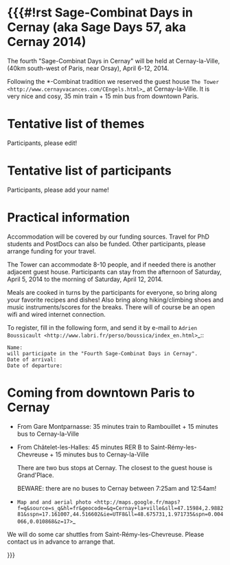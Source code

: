 {{{#!rst
Sage-Combinat Days in Cernay (aka Sage Days 57, aka Cernay 2014)
================================================================

The fourth "Sage-Combinat Days in Cernay" will be held at Cernay-la-Ville,
(40km south-west of Paris, near Orsay), April 6-12, 2014.

Following the \*-Combinat tradition we reserved the guest house `The
Tower <http://www.cernayvacances.com/CEngels.html>`_ at
Cernay-la-Ville.  It is very nice and cosy, 35 min train + 15
min bus from downtown Paris. 

Tentative list of themes
========================

Participants, please edit!


Tentative list of participants
==============================

Participants, please add your name!


Practical information
=====================

Accommodation will be covered by our funding sources.
Travel for PhD students and PostDocs can also be funded.
Other participants, please arrange funding for your travel.

The Tower can accommodate 8-10 people, and if needed there is another
adjacent guest house. Participants can stay from the afternoon of
Saturday, April 5, 2014 to the morning of Saturday, April 12, 2014.

Meals are cooked in turns by the participants for everyone, so bring
along your favorite recipes and dishes!  Also bring along hiking/climbing
shoes and music instruments/scores for the breaks. There will of course
be an open wifi and wired internet connection.

To register, fill in the following form, and send it by e-mail to
`Adrien Boussicault <http://www.labri.fr/perso/boussica/index_en.html>`_::

    Name:
    will participate in the "Fourth Sage-Combinat Days in Cernay".
    Date of arrival:
    Date of departure:

Coming from downtown Paris to Cernay
====================================

* From Gare Montparnasse: 35 minutes train to Rambouillet + 15 minutes bus to Cernay-la-Ville
* From Châtelet-les-Halles: 45 minutes RER B to Saint-Rémy-les-Chevreuse + 15 minutes bus to Cernay-la-Ville

   There are two bus stops at Cernay. The closest to the guest house is Grand'Place.

   BEWARE: there are no buses to Cernay between 7:25am and 12:54am!

* `Map and and aerial photo <http://maps.google.fr/maps?f=q&source=s_q&hl=fr&geocode=&q=Cernay+la+ville&sll=47.15984,2.988281&sspn=17.161007,44.516602&ie=UTF8&ll=48.675731,1.971735&spn=0.004066,0.010868&z=17>`_

We will do some car shuttles from Saint-Rémy-les-Chevreuse. Please contact us in
advance to arrange that.

}}}
